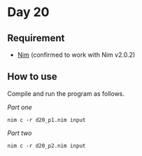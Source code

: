 # Day 20

## Requirement

* [Nim](https://nim-lang.org/) (confirmed to work with Nim v2.0.2)

## How to use

Compile and run the program as follows.

*Part one*

```console
nim c -r d20_p1.nim input
```

*Part two*

```console
nim c -r d20_p2.nim input
```
